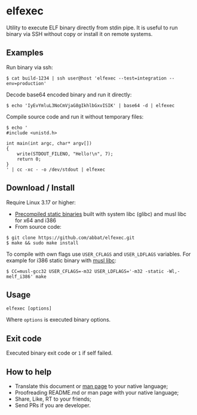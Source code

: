 # elfexec

Utility to execute ELF binary directly from stdin pipe. It is useful to run binary via SSH without copy or install it on remote systems.

## Examples

Run binary via ssh:

```
$ cat build-1234 | ssh user@host 'elfexec --test=integration --env=production'
```

Decode base64 encoded binary and run it directly:

```
$ echo 'IyEvYmluL3NoCmVjaG8gIkhlbGxvISIK' | base64 -d | elfexec
```

Compile source code and run it without temporary files:

```
$ echo '
#include <unistd.h>

int main(int argc, char* argv[])
{
    write(STDOUT_FILENO, "Hello!\n", 7);
    return 0;
}
' | cc -xc - -o /dev/stdout | elfexec
```

## Download / Install

Require Linux 3.17 or higher:

* [Precompiled static binaries](https://github.com/abbat/elfexec/releases) built with system libc (glibc) and musl libc for x64 and i386
* From source code:

```
$ git clone https://github.com/abbat/elfexec.git
$ make && sudo make install
```

To compile with own flags use `USER_CFLAGS` and `USER_LDFLAGS` variables. For example for i386 static binary with [musl libc](https://www.musl-libc.org):

```
$ CC=musl-gcc32 USER_CFLAGS=-m32 USER_LDFLAGS='-m32 -static -Wl,-melf_i386' make
```

## Usage

```
elfexec [options]
```

Where `options` is executed binary options.

## Exit code

Executed binary exit code or `1` if self failed.

## How to help

* Translate this document or [man page](https://github.com/abbat/elfexec/blob/master/elfexec.1) to your native language;
* Proofreading README.md or man page with your native language;
* Share, Like, RT to your friends;
* Send PRs if you are developer.
